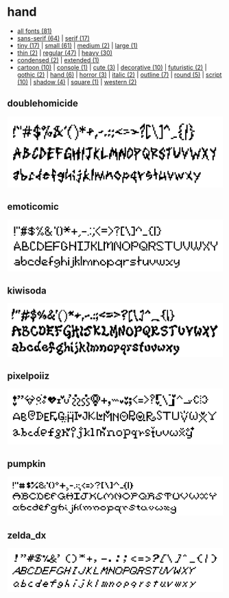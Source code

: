 # hand

- [all fonts (81)](readme.md)
- [sans-serif (64)](sans-serif.md) | [serif (17)](serif.md)
- [tiny (17)](tiny.md) | [small (61)](small.md) | [medium (2)](medium.md) | [large (1)](large.md)
- [thin (2)](thin.md) | [regular (47)](regular.md) | [heavy (30)](heavy.md)
- [condensed (2)](condensed.md) | [extended (1)](extended.md)
- [cartoon (10)](cartoon.md) | [console (1)](console.md) | [cute (3)](cute.md) | [decorative (10)](decorative.md) | [futuristic (2)](futuristic.md) | [gothic (2)](gothic.md) | [hand (6)](hand.md) | [horror (3)](horror.md) | [italic (2)](italic.md) | [outline (7)](outline.md) | [round (5)](round.md) | [script (10)](script.md) | [shadow (4)](shadow.md) | [square (1)](square.md) | [western (2)](western.md)
## doublehomicide

[![font preview](previews/doublehomicide.png?raw=true "doublehomicide")](/fonts/doublehomicide.h)

## emoticomic

[![font preview](previews/emoticomic.png?raw=true "emoticomic")](/fonts/emoticomic.h)

## kiwisoda

[![font preview](previews/kiwisoda.png?raw=true "kiwisoda")](/fonts/kiwisoda.h)

## pixelpoiiz

[![font preview](previews/pixelpoiiz.png?raw=true "pixelpoiiz")](/fonts/pixelpoiiz.h)

## pumpkin

[![font preview](previews/pumpkin.png?raw=true "pumpkin")](/fonts/pumpkin.h)

## zelda_dx

[![font preview](previews/zelda_dx.png?raw=true "zelda_dx")](/fonts/zelda_dx.h)
